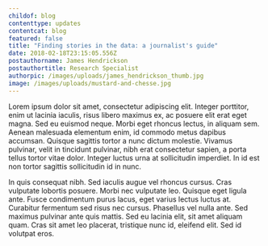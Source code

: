 ```yaml
---
childof: blog
contenttype: updates
contentcat: blog
featured: false
title: "Finding stories in the data: a journalist's guide"
date: 2018-02-18T23:15:05.556Z
postauthorname: James Hendrickson
postauthortitle: Research Specialist
authorpic: /images/uploads/james_hendrickson_thumb.jpg
image: /images/uploads/mustard-and-chesse.jpg
---
```

Lorem ipsum dolor sit amet, consectetur adipiscing elit. Integer porttitor, enim ut lacinia iaculis, risus libero maximus ex, ac posuere elit erat eget magna. Sed eu euismod neque. Morbi eget rhoncus lectus, in aliquam sem. Aenean malesuada elementum enim, id commodo metus dapibus accumsan. Quisque sagittis tortor a nunc dictum molestie. Vivamus pulvinar, velit in tincidunt pulvinar, nibh erat consectetur sapien, a porta tellus tortor vitae dolor. Integer luctus urna at sollicitudin imperdiet. In id est non tortor sagittis sollicitudin id in nunc.



In quis consequat nibh. Sed iaculis augue vel rhoncus cursus. Cras vulputate lobortis posuere. Morbi nec vulputate leo. Quisque eget ligula ante. Fusce condimentum purus lacus, eget varius lectus luctus at. Curabitur fermentum sed risus nec cursus. Phasellus vel nulla ante. Sed maximus pulvinar ante quis mattis. Sed eu lacinia elit, sit amet aliquam quam. Cras sit amet leo placerat, tristique nunc id, eleifend elit. Sed id volutpat eros.